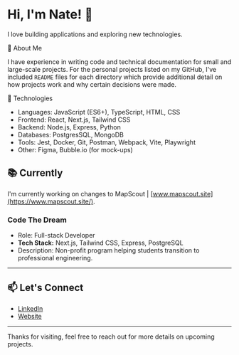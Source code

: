 <h1>Hi, I'm Nate! 👋</h1>

I love building applications and exploring new technologies. 

🚀 About Me

I have experience in writing code and technical documentation for small and large-scale projects. For the personal projects listed on my GitHub, I've included `README` files for each directory which provide additional detail on how projects work and why certain decisions were made. 

🌟  Technologies 

- Languages: JavaScript (ES6+), TypeScript, HTML, CSS
- Frontend: React, Next.js, Tailwind CSS
- Backend: Node.js, Express, Python
- Databases: PostgresSQL, MongoDB
- Tools: Jest, Docker, Git, Postman, Webpack, Vite, Playwright
- Other: Figma, Bubble.io (for mock-ups)


<h2>📚 Currently</h2>

I'm currently working on changes to MapScout | [www.mapscout.site](https://www.mapscout.site/).

<h3>Code The Dream</h3>

- Role: Full-stack Developer
- <b>Tech Stack:</b> Next.js, Tailwind CSS, Express, PostgreSQL
- Description: Non-profit program helping students transition to professional engineering.

___
<h2>📫 Let's Connect</h2>

- [LinkedIn](https://www.linkedin.com/in/nate-j-42168763/)
- [Website](https://portfolio-website-nj.onrender.com/) 

---
Thanks for visiting, feel free to reach out for more details on upcoming projects.

